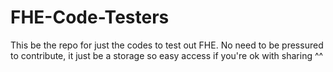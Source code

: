 # FHE-Code-Testers
This be the repo for just the codes to test out FHE. No need to be pressured to contribute, it just be a storage so easy access if you're ok with sharing ^^
